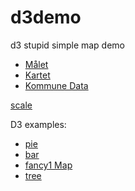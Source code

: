 d3demo
======

d3 stupid simple map demo

* [Målet](http://e24.no/spesial/innovasjon-norge#/kind:tilskudd/)
* [Kartet](http://commons.wikimedia.org/wiki/File:Norway_municipalities_2012_blank.svg)
* [Kommune Data](https://no.wikipedia.org/wiki/Norges_kommuner#Kommunene)

[scale](http://www.wolframalpha.com/input/?i=x%5E0.2+from+100+to+600000)


D3 examples:
* [pie](http://bl.ocks.org/mbostock/3887235)
* [bar](http://bl.ocks.org/mbostock/3887051)
* [fancy1 Map](http://bl.ocks.org/mbostock/2206590)
* [tree](http://mbostock.github.io/d3/talk/20111018/tree.html)
